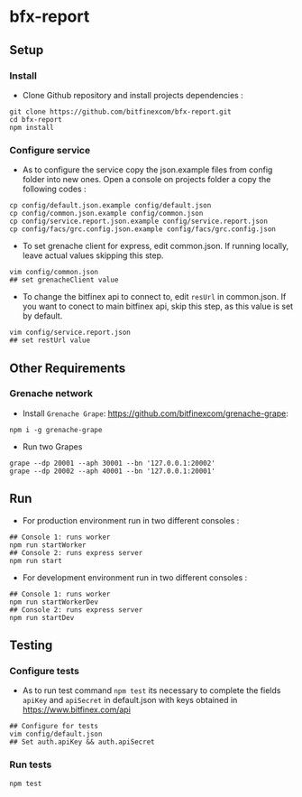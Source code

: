 # bfx-report

## Setup

### Install

- Clone Github repository and install projects dependencies :

```console
git clone https://github.com/bitfinexcom/bfx-report.git
cd bfx-report
npm install
```

### Configure service

- As to configure the service copy the json.example files from config folder into new ones. Open a console on projects folder a copy the following codes :

```console
cp config/default.json.example config/default.json
cp config/common.json.example config/common.json
cp config/service.report.json.example config/service.report.json
cp config/facs/grc.config.json.example config/facs/grc.config.json
```

- To set grenache client for express, edit common.json. If running locally, leave actual values skipping this step.

```console
vim config/common.json
## set grenacheClient value
```

- To change the bitfinex api to connect to, edit `resUrl` in common.json. If you want to conect to main bitfinex api, skip this step, as this value is set by default.
```console
vim config/service.report.json
## set restUrl value
```

## Other Requirements

### Grenache network

- Install `Grenache Grape`: <https://github.com/bitfinexcom/grenache-grape>:

```console
npm i -g grenache-grape
```

- Run two Grapes

```console
grape --dp 20001 --aph 30001 --bn '127.0.0.1:20002'
grape --dp 20002 --aph 40001 --bn '127.0.0.1:20001'
```

## Run

- For production environment run in two different consoles :

```console
## Console 1: runs worker
npm run startWorker
## Console 2: runs express server
npm run start
```

- For development environment run in two different consoles :

```console
## Console 1: runs worker
npm run startWorkerDev
## Console 2: runs express server
npm run startDev
```


## Testing

### Configure tests

- As to run test command `npm test` its necessary to complete the fields `apiKey` and `apiSecret` in default.json with keys obtained in https://www.bitfinex.com/api

```console
## Configure for tests
vim config/default.json
## Set auth.apiKey && auth.apiSecret
```
### Run tests

```console
npm test
```
